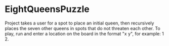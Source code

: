 # EightQueensPuzzle

Project takes a user for a spot to place an initial queen, then recursively places the seven other queens in spots that do not threaten each other. To play, run and enter a location on the board in the format "x y", for example: 1 2. 
